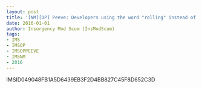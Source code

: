 ```yaml
---
layout: post
title: '[NM][OP] Peeve: Developers using the word "rolling" instead of "compiling" (best) or "building" (still OK).'
date: 2016-01-01
author: Insurgency Mod Scum (InsModScum)
tags:
- IMS
- IMSOP
- IMSOPPEEVE
- IMSNM
- 2016
---
```


IMSID049048FB1A5D6439EB3F2D4BB827C45F8D652C3D